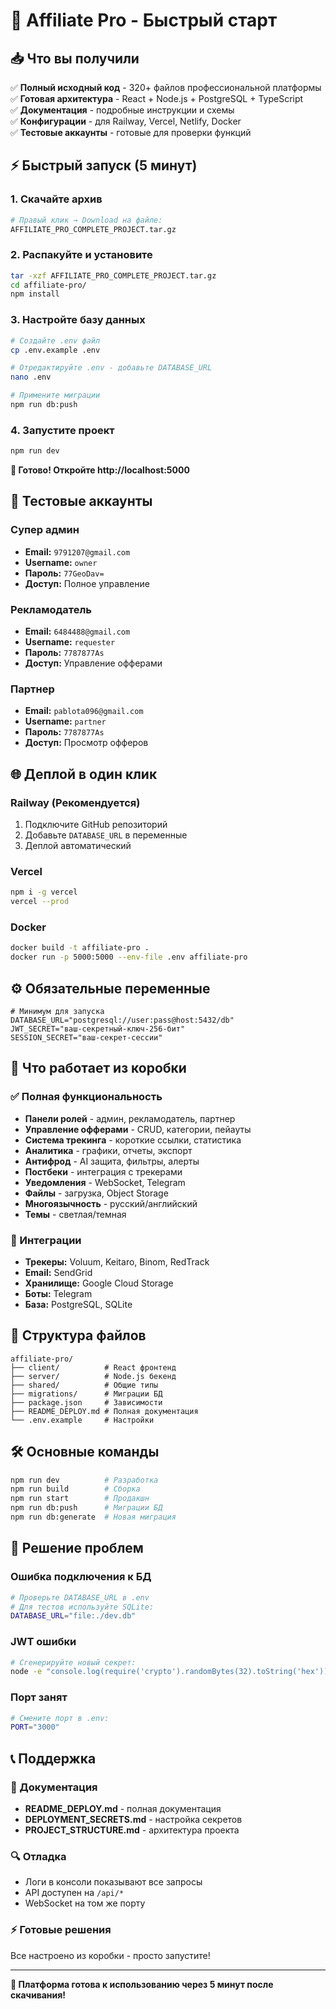 # 🚀 Affiliate Pro - Быстрый старт

## 📥 Что вы получили
✅ **Полный исходный код** - 320+ файлов профессиональной платформы  
✅ **Готовая архитектура** - React + Node.js + PostgreSQL + TypeScript  
✅ **Документация** - подробные инструкции и схемы  
✅ **Конфигурации** - для Railway, Vercel, Netlify, Docker  
✅ **Тестовые аккаунты** - готовые для проверки функций  

## ⚡ Быстрый запуск (5 минут)

### 1. Скачайте архив
```bash
# Правый клик → Download на файле:
AFFILIATE_PRO_COMPLETE_PROJECT.tar.gz
```

### 2. Распакуйте и установите
```bash
tar -xzf AFFILIATE_PRO_COMPLETE_PROJECT.tar.gz
cd affiliate-pro/
npm install
```

### 3. Настройте базу данных
```bash
# Создайте .env файл
cp .env.example .env

# Отредактируйте .env - добавьте DATABASE_URL
nano .env

# Примените миграции
npm run db:push
```

### 4. Запустите проект
```bash
npm run dev
```

**🎉 Готово! Откройте http://localhost:5000**

## 🔐 Тестовые аккаунты

### Супер админ
- **Email:** `9791207@gmail.com`
- **Username:** `owner`
- **Пароль:** `77GeoDav=`
- **Доступ:** Полное управление

### Рекламодатель  
- **Email:** `6484488@gmail.com`
- **Username:** `requester`
- **Пароль:** `7787877As`
- **Доступ:** Управление офферами

### Партнер
- **Email:** `pablota096@gmail.com`
- **Username:** `partner`
- **Пароль:** `7787877As` 
- **Доступ:** Просмотр офферов

## 🌐 Деплой в один клик

### Railway (Рекомендуется)
1. Подключите GitHub репозиторий
2. Добавьте `DATABASE_URL` в переменные
3. Деплой автоматический

### Vercel
```bash
npm i -g vercel
vercel --prod
```

### Docker
```bash
docker build -t affiliate-pro .
docker run -p 5000:5000 --env-file .env affiliate-pro
```

## ⚙️ Обязательные переменные
```env
# Минимум для запуска
DATABASE_URL="postgresql://user:pass@host:5432/db"
JWT_SECRET="ваш-секретный-ключ-256-бит"
SESSION_SECRET="ваш-секрет-сессии"
```

## 🎯 Что работает из коробки

### ✅ Полная функциональность
- **Панели ролей** - админ, рекламодатель, партнер
- **Управление офферами** - CRUD, категории, пейауты
- **Система трекинга** - короткие ссылки, статистика
- **Аналитика** - графики, отчеты, экспорт
- **Антифрод** - AI защита, фильтры, алерты
- **Постбеки** - интеграция с трекерами
- **Уведомления** - WebSocket, Telegram
- **Файлы** - загрузка, Object Storage
- **Многоязычность** - русский/английский
- **Темы** - светлая/темная

### 🔌 Интеграции
- **Трекеры:** Voluum, Keitaro, Binom, RedTrack
- **Email:** SendGrid
- **Хранилище:** Google Cloud Storage
- **Боты:** Telegram
- **База:** PostgreSQL, SQLite

## 📁 Структура файлов
```
affiliate-pro/
├── client/          # React фронтенд
├── server/          # Node.js бекенд
├── shared/          # Общие типы
├── migrations/      # Миграции БД
├── package.json     # Зависимости
├── README_DEPLOY.md # Полная документация
└── .env.example     # Настройки
```

## 🛠️ Основные команды
```bash
npm run dev          # Разработка
npm run build        # Сборка
npm run start        # Продакшн
npm run db:push      # Миграции БД
npm run db:generate  # Новая миграция
```

## 🚨 Решение проблем

### Ошибка подключения к БД
```bash
# Проверьте DATABASE_URL в .env
# Для тестов используйте SQLite:
DATABASE_URL="file:./dev.db"
```

### JWT ошибки
```bash
# Сгенерируйте новый секрет:
node -e "console.log(require('crypto').randomBytes(32).toString('hex'))"
```

### Порт занят
```bash
# Смените порт в .env:
PORT="3000"
```

## 📞 Поддержка

### 📖 Документация
- **README_DEPLOY.md** - полная документация
- **DEPLOYMENT_SECRETS.md** - настройка секретов  
- **PROJECT_STRUCTURE.md** - архитектура проекта

### 🔍 Отладка
- Логи в консоли показывают все запросы
- API доступен на `/api/*` 
- WebSocket на том же порту

### ⚡ Готовые решения
Все настроено из коробки - просто запустите!

---
**🎯 Платформа готова к использованию через 5 минут после скачивания!**